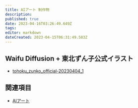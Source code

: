 ```yaml
---
title: AIアート 制作物
description: 
published: true
date: 2023-04-16T03:26:49.649Z
tags: 
editor: markdown
dateCreated: 2023-04-15T06:31:49.583Z
---
```


## Waifu Diffusion + 東北ずん子公式イラスト

- [tohoku_zunko_official-20230404_1](/aiart/work/tohoku_zunko_official-20230404_1)

## 関連項目

- [AIアート](/aiart)
